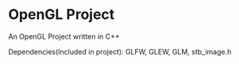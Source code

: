 # OpenGL Project
 An OpenGL Project written in C++
 
 Dependencies(Included in project): GLFW, GLEW, GLM, stb_image.h

